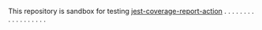 This repository is sandbox for testing [jest-coverage-report-action](https://github.com/ArtiomTr/jest-coverage-report-action)
.
.
.
.
.
.
.
.
.
.
.
.
.
.
.
.
.
.
